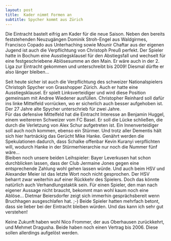 ```yaml
---
layout: post
title:  Kader nimmt Formen an
subtitle: Spycher kommt aus Zürich
---
```


Die Eintracht bastelt eifrig am Kader für die neue Saison. Neben den bereits feststehenden Neuzugängen Dominik Stroh-Engel aus Waldgirmes, Francisco Copado aus Unterhaching sowie Mounir Chaftar aus der eigenen Jugend ist auch die Verpflichtung von Christoph Preuß perfekt. Der Spieler hatte in Bochum eine Ausstiegsklausel für den Abstiegsfall und wechselt für eine festgeschriebene Ablösesumme an den Main. Er wäre auch in der 2. Liga zur Eintracht gekommen und unterschreibt bis 2009! Diesmal dürfte er also länger bleiben...

Seit heute sicher ist auch die Verpflichtung des schweizer Nationalspielers Christoph Spycher von Grasshopper Zürich. Auch er hatte eine Ausstiegsklausel. Er spielt Linksverteidiger und wird diese Position gemeinsam mit Andree Wiedener ausfüllen. Christopher Reinhard soll dafür ins linke Mittelfeld vorrücken, wo er sicherlich auch besser aufgehoben ist. Der 27 Jahre alte Spycher unterschrieb für zwei Jahre.  
Für das defensive Mittelfeld hat die Eintracht Interesse an Benjamin Huggel, einem weitereren Schweizer vom FC Basel. Er soll die Lücke schließen, die durch die Verletzung von Alex Schur aufgetreten ist. Ein Innenverteidiger soll auch noch kommen, ebenso ein Stürmer. Und trotz aller Dementis hält sich hier hartnäckig das Gerücht Mike Hanke. Genährt werden die Spekulationen dadurch, dass Schalke offenbar Kevin Kuranyi verpflichten will, wodurch Hanke in der Stürmerhierarchie nur noch die Nummer fünf wäre...  
Bleiben noch unsere beiden Leihspieler: Bayer Leverkusen hat schon durchblicken lassen, dass der Club Jermaine Jones gegen eine entsprechende Zahlung wohl gehen lassen würde. Und auch beim HSV und Alexander Meier ist das letzte Wort noch nicht gesprochen. Der HSV beharrt zwar weiterhin auf einer Rückkehr des Spielers. Doch das könnte natürlich auch Verhandlungstaktik sein. Für einen Spieler, den man nach eigener Aussage nicht braucht, bekommt man wohl kaum noch eine Ablöse... Dietmar Beiersdorfer zeigt sich immerhin gesprächsbereit wenn Bruchhagen ausgeschlafen hat. ;-) Beide Spieler hatten mehrfach betont, dass sie lieber bei der Eintracht bleiben würden. Und das kann ich sehr gut verstehen!

Keine Zukunft haben wohl Nico Frommer, der aus Oberhausen zurückkehrt, und Mehmet Dragusha. Beide haben noch einen Vertrag bis 2006. Diese sollen allerdings aufgelöst werden.
